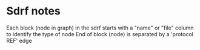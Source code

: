 # Sdrf notes
Each block (node in graph) in the sdrf starts with a "name" or "file" column to identify the type of node
End of block (node) is separated by a 'protocol REF' edge
